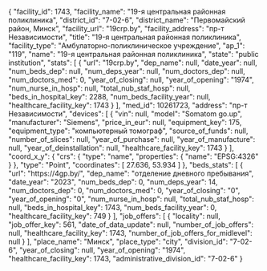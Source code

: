 {
    "facility_id": 1743,
    "facility_name": "19-я центральная районная поликлиника",
    "district_id": "7-02-6",
    "district_name": "Первомайский район, Минск",
    "facility_url": "19crp.by",
    "facility_address": "пр-т Независимости",
    "title": "19-я центральная районная поликлиника",
    "facility_type": "Амбулаторно-поликлиническое учреждение",
    "ap_1": "119",
    "name": "19-я центральная районная поликлиника",
    "state": "public institution",
    "stats": [
        {
            "url": "19crp.by",
            "dep_name": null,
            "date_year": null,
            "num_beds_dep": null,
            "num_deps_year": null,
            "num_doctors_dep": null,
            "num_doctors_med": 0,
            "year_of_closing": null,
            "year_of_opening": "1974",
            "num_nurse_in_hosp": null,
            "total_nub_staf_hosp": null,
            "beds_in_hospital_key": 2288,
            "num_beds_facility_year": null,
            "healthcare_facility_key": 1743
        }
    ],
    "med_id": 10261723,
    "address": "пр-т Независимости",
    "devices": [
        {
            "vin": null,
            "model": "Somatom go.up",
            "manufacturer": "Siemens",
            "price_in_eur": null,
            "equipment_key": 175,
            "equipment_type": "компьютерный томограф",
            "source_of_funds": null,
            "number_of_slices": null,
            "year_of_purchase": null,
            "year_of_manufacture": null,
            "year_of_deinstallation": null,
            "healthcare_facility_key": 1743
        }
    ],
    "coord_x_y": {
        "crs": {
            "type": "name",
            "properties": {
                "name": "EPSG:4326"
            }
        },
        "type": "Point",
        "coordinates": [
            27.636,
            53.934
        ]
    },
    "beds_stats": [
        {
            "url": "https:\/\/4gp.by\/",
            "dep_name": "отделение дневного пребывания",
            "date_year": "2023",
            "num_beds_dep": 0,
            "num_deps_year": 14,
            "num_doctors_dep": 0,
            "num_doctors_med": 0,
            "year_of_closing": "0",
            "year_of_opening": "0",
            "num_nurse_in_hosp": null,
            "total_nub_staf_hosp": null,
            "beds_in_hospital_key": 1743,
            "num_beds_facility_year": 0,
            "healthcare_facility_key": 749
        }
    ],
    "job_offers": [
        {
            "locality": null,
            "job_offer_key": 561,
            "date_of_data_update": null,
            "number_of_job_offers": null,
            "healthcare_facility_key": 1743,
            "number_of_job_offers_for_midlevel": null
        }
    ],
    "place_name": "Минск",
    "place_type": "city",
    "division_id": "7-02-6",
    "year_of_closing": null,
    "year_of_opening": "1974",
    "healthcare_facility_key": 1743,
    "administrative_division_id": "7-02-6"
}